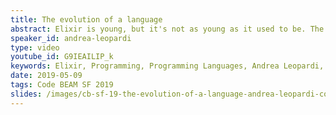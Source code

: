 ```yaml
---
title: The evolution of a language
abstract: Elixir is young, but it's not as young as it used to be. The language has been stable for a long time now, but that doesn't mean it hasn't evolved. In this talk, I want to tell the story of how Elixir grew up to be what it is today. We'll talk about how the language changed to work better for the community, and how the community changed to write better Elixir. We'll try to guess at where this is all going next.
speaker_id: andrea-leopardi
type: video
youtube_id: G9IEAILIP_k
keywords: Elixir, Programming, Programming Languages, Andrea Leopardi, Code BEAM SF
date: 2019-05-09
tags: Code BEAM SF 2019
slides: /images/cb-sf-19-the-evolution-of-a-language-andrea-leopardi-compressed-1.pdf
---
```


